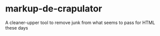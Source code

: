 # markup-de-crapulator
A cleaner-upper tool to remove junk from what seems to pass for HTML these days
